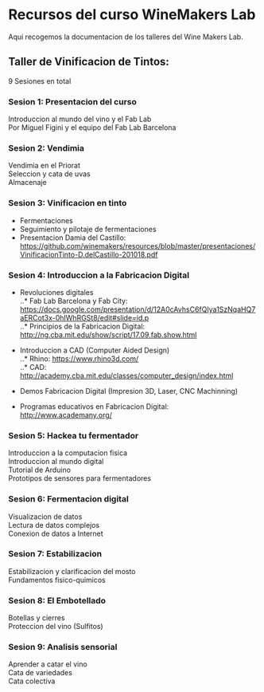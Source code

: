 # Recursos del curso WineMakers Lab

Aqui recogemos la documentacion de los talleres del Wine Makers Lab. 

## Taller de Vinificacion de Tintos: 
9 Sesiones en total

### Sesion 1: Presentacion del curso  
Introduccion al mundo del vino y el Fab Lab  
Por Miguel Figini y el equipo del Fab Lab Barcelona  

### Sesion 2: Vendimia  
Vendimia en el Priorat  
Seleccion y cata de uvas  
Almacenaje  

### Sesion 3: Vinificacion en tinto  
* Fermentaciones  
* Seguimiento y pilotaje de fermentaciones  
* Presentacion Damia del Castillo: https://github.com/winemakers/resources/blob/master/presentaciones/VinificacionTinto-D.delCastillo-201018.pdf  

### Sesion 4: Introduccion a la Fabricacion Digital  
* Revoluciones digitales  
..* Fab Lab Barcelona y Fab City: https://docs.google.com/presentation/d/12A0cAvhsC6fQIya1SzNqaHQ7aERCot3x-0hIWhRGSt8/edit#slide=id.p  
..* Principios de la Fabricacion Digital: http://ng.cba.mit.edu/show/script/17.09.fab.show.html  

* Introduccion a CAD (Computer Aided Design)  
..* Rhino: https://www.rhino3d.com/  
..* CAD: http://academy.cba.mit.edu/classes/computer_design/index.html  

* Demos Fabricacion Digital (Impresion 3D, Laser, CNC Machinning)   
* Programas educativos en Fabricacion Digital: http://www.academany.org/  

### Sesion 5: Hackea tu fermentador  
Introduccion a la computacion fisica  
Introduccion al mundo digital  
Tutorial de Arduino  
Prototipos de sensores para fermentadores  

### Sesion 6: Fermentacion digital  
Visualizacion de datos  
Lectura de datos complejos  
Conexion de datos a Internet  

### Sesion 7: Estabilizacion  
Estabilizacion y clarificacion del mosto  
Fundamentos fisico-quimicos  

### Sesion 8: El Embotellado  
Botellas y cierres  
Proteccion del vino (Sulfitos)  

### Sesion 9: Analisis sensorial  
Aprender a catar el vino  
Cata de variedades  
Cata colectiva  

